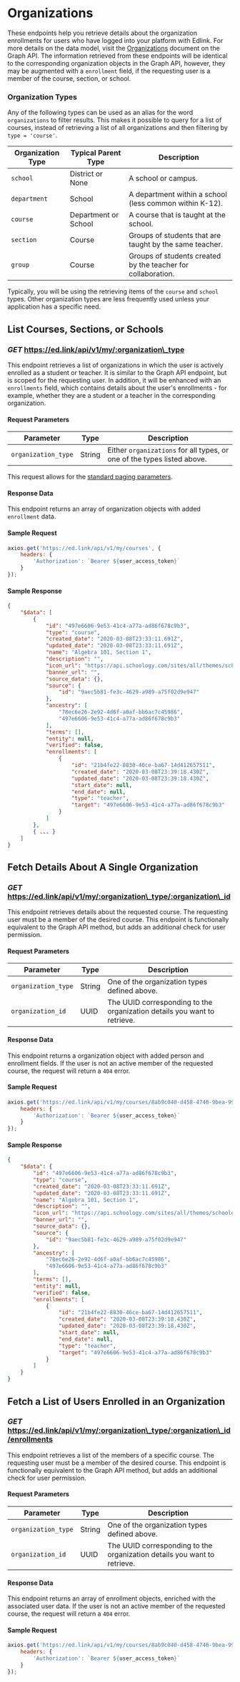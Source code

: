 # Organizations

These endpoints help you retrieve details about the organization enrollments for users who have logged into your platform with Edlink.
For more details on the data model, visit the [Organizations](/docs/graph/organizations) document on the Graph API. The information retrieved from these
endpoints will be identical to the corresponding organization objects in the Graph API, however, they may be augmented with a `enrollment` field, if
the requesting user is a member of the course, section, or school.

### Organization Types

Any of the following types can be used as an alias for the word `organizations` to filter results. This makes it possible to query for a list of courses, instead of retrieving a list of all organizations and then filtering by `type = 'course'`.

| Organization Type | Typical Parent Type | Description |
|---|---|---|
| `school` | District or None | A school or campus. |
| `department` | School | A department within a school (less common within K-12). |
| `course` | Department or School | A course that is taught at the school. |
| `section` | Course | Groups of students that are taught by the same teacher. |
| `group` | Course | Groups of students created by the teacher for collaboration. |

Typically, you will be using the retrieving items of the `course` and `school` types. Other organization types are less frequently used unless your application has a specific need.

## List Courses, Sections, or Schools
### *GET* https://ed.link/api/v1/my/:organization\_type

This endpoint retrieves a list of organizations in which the user is actively enrolled as a student or teacher. It is similar to the Graph API endpoint,
but is scoped for the requesting user. In addition, it will be enhanced with an `enrollments` field, which contains details about the user's enrollments -
for example, whether they are a student or a teacher in the corresponding organization.

#### Request Parameters

| Parameter | Type | Description |
|---|---|---|
| `organization_type` | String | Either `organizations` for all types, or one of the types listed above. |

This request allows for the [standard paging parameters](/docs/graph/paginated-requests).

#### Response Data

This endpoint returns an array of organization objects with added `enrollment` data.

#### Sample Request

``` javascript
axios.get('https://ed.link/api/v1/my/courses', {
    headers: {
        'Authorization': `Bearer ${user_access_token}`
    }
});
```

#### Sample Response

```json
{
    "$data": [
        {
            "id": "497e6606-9e53-41c4-a77a-ad86f678c9b3",
            "type": "course",
            "created_date": "2020-03-08T23:33:11.691Z",
            "updated_date": "2020-03-08T23:33:11.691Z",
            "name": "Algebra 101, Section 1",
            "description": "",
            "icon_url": "https://api.schoology.com/sites/all/themes/schoology_theme/images/course-default.svg",
            "banner_url": "",
            "source_data": {},
            "source": {
                "id": "9aec5b81-fe3c-4629-a989-a75f02d9e947"
            },
            "ancestry": [
                "78ec6e26-2e92-4d6f-a0af-bb6ac7c45986",
                "497e6606-9e53-41c4-a77a-ad86f678c9b3"
            ],
            "terms": [],
            "entity": null,
            "verified": false,
            "enrollments": [
                {
                    "id": "21b4fe22-8830-46ce-ba67-14d412657511",
                    "created_date": "2020-03-08T23:39:18.430Z",
                    "updated_date": "2020-03-08T23:39:18.430Z",
                    "start_date": null,
                    "end_date": null,
                    "type": "teacher",
                    "target": "497e6606-9e53-41c4-a77a-ad86f678c9b3"
                }
            ]
        },
        { ... }
    ]
}
```

## Fetch Details About A Single Organization
### *GET* https://ed.link/api/v1/my/:organization\_type/:organization\_id

This endpoint retrieves details about the requested course. The requesting user must be a member of the desired course.
This endpoint is functionally equivalent to the Graph API method, but adds an additional check for user permission.

#### Request Parameters

| Parameter | Type | Description |
|---|---|---|
| `organization_type` | String | One of the organization types defined above. |
| `organization_id` | UUID | The UUID corresponding to the organization details you want to retrieve. |

#### Response Data

This endpoint returns a organization object with added person and enrollment fields. If the user is not an active member of the requested course, the request will return a `404` error.

#### Sample Request

``` javascript
axios.get('https://ed.link/api/v1/my/courses/8ab9c040-d458-4746-9bea-99f4b5066f17', {
    headers: {
        'Authorization': `Bearer ${user_access_token}`
    }
});
```

#### Sample Response

```json
{
    "$data": {
        "id": "497e6606-9e53-41c4-a77a-ad86f678c9b3",
        "type": "course",
        "created_date": "2020-03-08T23:33:11.691Z",
        "updated_date": "2020-03-08T23:33:11.691Z",
        "name": "Algebra 101, Section 1",
        "description": "",
        "icon_url": "https://api.schoology.com/sites/all/themes/schoology_theme/images/course-default.svg",
        "banner_url": "",
        "source_data": {},
        "source": {
            "id": "9aec5b81-fe3c-4629-a989-a75f02d9e947"
        },
        "ancestry": [
            "78ec6e26-2e92-4d6f-a0af-bb6ac7c45986",
            "497e6606-9e53-41c4-a77a-ad86f678c9b3"
        ],
        "terms": [],
        "entity": null,
        "verified": false,
        "enrollments": [
            {
                "id": "21b4fe22-8830-46ce-ba67-14d412657511",
                "created_date": "2020-03-08T23:39:18.430Z",
                "updated_date": "2020-03-08T23:39:18.430Z",
                "start_date": null,
                "end_date": null,
                "type": "teacher",
                "target": "497e6606-9e53-41c4-a77a-ad86f678c9b3"
            }
        ]
    }
}
```

## Fetch a List of Users Enrolled in an Organization
### *GET* https://ed.link/api/v1/my/:organization\_type/:organization\_id/enrollments

This endpoint retrieves a list of the members of a specific course. The requesting user must be a member of the desired course.
This endpoint is functionally equivalent to the Graph API method, but adds an additional check for user permission.

#### Request Parameters

| Parameter | Type | Description |
|---|---|---|
| `organization_type` | String | One of the organization types defined above. |
| `organization_id` | UUID | The UUID corresponding to the organization details you want to retrieve. |

#### Response Data

This endpoint returns an array of enrollment objects, enriched with the associated user data. If the user is not an active member of the requested course, the request will return a `404` error.

#### Sample Request

``` javascript
axios.get('https://ed.link/api/v1/my/courses/8ab9c040-d458-4746-9bea-99f4b5066f17/enrollments', {
    headers: {
        'Authorization': `Bearer ${user_access_token}`
    }
});
```
